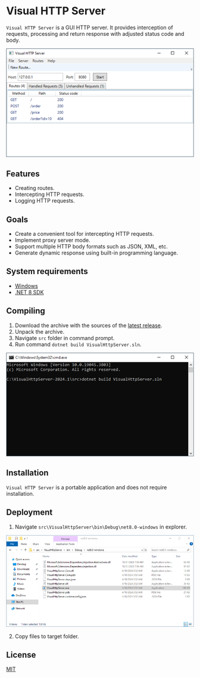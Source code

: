 # Visual HTTP Server

`Visual HTTP Server` is a GUI HTTP server. It provides interception of requests, processing and return response with adjusted status code and body.

![Main Window](https://raw.githubusercontent.com/pogrebnikov/VisualHttpServer/master/doc/main-window-routes.png)

## Features

- Creating routes.
- Intercepting HTTP requests.
- Logging HTTP requests.

## Goals

- Create a convenient tool for intercepting HTTP requests.
- Implement proxy server mode.
- Support multiple HTTP body formats such as JSON, XML, etc.
- Generate dynamic response using built-in programming language.

## System requirements

- [Windows](https://github.com/dotnet/core/blob/main/release-notes/8.0/supported-os.md#windows)
- [.NET 8 SDK](https://dotnet.microsoft.com/en-us/download/dotnet/8.0)

## Compiling

1. Download the archive with the sources of the [latest release](https://github.com/pogrebnikov/VisualHttpServer/releases).
2. Unpack the archive.
3. Navigate `src` folder in command prompt.
4. Run command `dotnet build VisualHttpServer.sln`.

![Build command](https://raw.githubusercontent.com/pogrebnikov/VisualHttpServer/documentation-feature/doc/build-command.png)

## Installation

`Visual HTTP Server` is a portable application and does not require installation.

## Deployment

1. Navigate `src\VisualHttpServer\bin\Debug\net8.0-windows` in explorer.

![Output folder](https://raw.githubusercontent.com/pogrebnikov/VisualHttpServer/documentation-feature/doc/build-output.png)

2. Copy files to target folder.

## License

[MIT](https://raw.githubusercontent.com/pogrebnikov/VisualHttpServer/master/LICENSE.txt)

